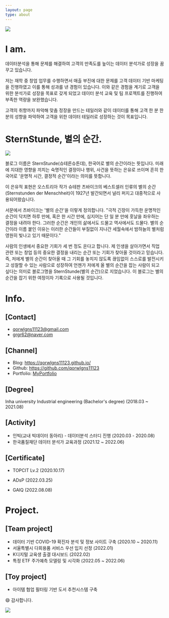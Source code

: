 ```yaml
---
layout: page
type: about
---
```



![](https://velog.velcdn.com/images/adastra/post/a178af52-9ace-48ca-b531-1a7eb153da2a/image.JPG)


# I am.

데이터분석을 통해 문제를 해결하여 고객의 만족도를 높이는 데이터 분석가로 성장을 꿈꾸고 있습니다.



저는 재학 중 창업 업무를 수행하면서 매출 부진에 대한 문제를 고객 데이터 기반 마케팅을 진행하였고 이를 통해 성과를 낸 경험이 있습니다. 이와 같은 경험을 계기로 고객을 위한 분석가로 성장을 목표로 갖게 되었고 데이터 분석 교육 및 팀 프로젝트를 진행하여 부족한 역량을 보완했습니다.

고객의 취향까지 파악해 맞춤 정장을 만드는 테일러와 같이  데이터를 통해 고객 한 분 한 분의 성향을 파악하여 고객을 위한 데이터 테일러로 성장하는 것이 목표입니다.

# SternStunde, 별의 순간.

![](https://velog.velcdn.com/images/adastra/post/74b68a39-a73b-4f20-8b22-9a5a51497f10/image.jpg)


블로그 이름은 SternStunde(슈테른슈튼데), 한국어로 별의 순간이라는 뜻입니다.
미래에 지대한 영향을 끼치는 숙명적인 결정이나 행위, 사건을 뜻하는 은유로 쓰이며 흔히 한국어로 '운명적 시간, 결정적 순간'이라는 의미를 뜻합니다.

이 은유적 표현은 오스트리아 작가 슈테판 츠바이크의 베스트셀러 인류의 별의 순간(Sternstunden der Menschheit)이 1927년 발간되면서 널리 퍼지고 대중적으로 사용되어왔습니다. 

서문에서 츠바이크는 '별의 순간'을 이렇게 정의합니다.
"극적 긴장이 가득한 운명적인 순간이 닥치면 하루 만에, 혹은 한 시간 만에, 심지어는 단 일 분 만에 훗날을 좌우하는 결정을 내려야 한다. 그러한 순간은 개인의 삶에서도 드물고 역사에서도 드물다. 별의 순간이라 이름 붙인 이유는 이러한 순간들이 부질없이 지나간 세월속에서 밤하늘의 별처럼 영원히 빛나고 있기 때문이다."

사람의 인생에서 중요한 기회가 세 번 정도 온다고 합니다.
제 인생을 살아가면서 직업 관련 또는 창업 등의 중요한 결정을 내리는 순간 또는 기회가 찾아올 것이라고 믿습니다.
즉, 저에게 별의 순간이 찾아올 때 그 기회를 놓치지 않도록 끊임없이 스스로를 발전시키고 성찰할 수 있는 사람으로 성장하여 언젠가 저에게 올 별의 순간을 잡는 사람이 되고 싶다는 의미로 블로그명을 SternStunde(별의 순간)으로 지었습니다.
이 블로그는 별의 순간을 잡기 위한 여정이자 기록으로 사용될 것입니다. 




# Info.

## [Contact]

- qorwlgns11123@gmail.com
- grgr62@naver.com



## [Channel]

- Blog: https://qorwlgns11123.github.io/
- Github: https://github.com/qorwlgns11123
- Portfolio: [MyPortfolio](https://drive.google.com/drive/folders/18T0lH2iAvzXLk25aMoSZVL9R8vJjUg56?usp=sharing)



## [Degree]

Inha university Industrial engineering (Bachelor's degree) (2018.03 ~ 2021.08)



## [Activity]

- 인빅(교내 빅데이터 동아리) - 데이터분석 스터디 진행 (2020.03 - 2020.08)
- 한국품질재단 데이터 분석가 교육과정 (2021.12 ~ 2022.06)



## [Certificate]

- TOPCIT Lv.2 (2020.10.17)

- ADsP (2022.03.25)

- GAIQ (2022.08.08)



# Project.

## [Team project]

- 데이터 기반 COVID-19 확진자 분석 및 정보 사이트 구축 (2020.10 ~ 2020.11)
- 서울특별시 다회용품 서비스 우선 입지 선정 (2022.01)
- K디지털 교육생 출결 대시보드 (2022.02)
- 특정 ETF 주가예측 모델링 및 시각화 (2022.05 ~ 2022.06)

## [Toy project]
- 아이템 협업 필터링 기반 도서 추천시스템 구축


😄 감사합니다.

![](https://velog.velcdn.com/images/adastra/post/1207832d-79ff-402d-889d-c2f7697c1a94/image.gif)